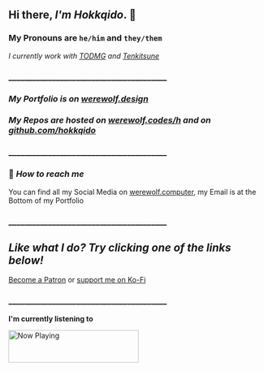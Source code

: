 ## Hi there, _I'm Hokkqido_. 👋

### My Pronouns are `he/him` and `they/them`

_I currently work with [TODMG](https://github.com/todmg "Thrive or Die Management Website") and [Tenkitsune](https://tenkitsune.com "Tenkitsune Website")_


### ________________________________________

### _My Portfolio is on [werewolf.design](https://werewolf.design "Hokkqido's Portfolio located at Werewolf dot Design")_

### _My Repos are hosted on [werewolf.codes/h](https://werewolf.codes/h "Hokkqido's Repos on werewolf dot codes") and on [github.com/hokkqido](https://github.com/hokkqido)_ 

### ________________________________________

### 🔗 _How to reach me_

You can find all my Social Media on [werewolf.computer](https://werewolf.computer), my Email is at the Bottom of my Portfolio

### ________________________________________

## _Like what I do? Try clicking one of the links below!_

[Become a Patron](https://patreon.com/hokkqi) or [support me on Ko-Fi](https://ko-fi.com/W7W1JF87)

### ________________________________________

**I'm currently listening to**

<a href="https://nowplaying.hokkqido.vercel.app/now-playing?open">
    <img src="https://nowplaying.hokkqido.vercel.app/now-playing" width="256" height="64" alt="Now Playing">
</a>
